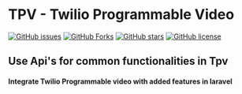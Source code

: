 # TPV - Twilio Programmable Video

[![GitHub issues](https://img.shields.io/github/issues/ColanMYCIPL/TPVintegration)](https://github.com/ColanMYCIPL/TPVintegration)
[![GitHub Forks](https://img.shields.io/github/forks/ColanMYCIPL/TPVintegration)](https://packagist.org/packages/nesbot/carbon)
[![GitHub stars](https://img.shields.io/github/stars/ColanMYCIPL/TPVintegration)](https://github.com/ColanMYCIPL/TPVintegration)
[![GitHub license](https://img.shields.io/github/license/ColanMYCIPL/TPVintegration)](https://github.com/ColanMYCIPL/TPVintegration)

## Use Api's for common functionalities in Tpv

#### Integrate Twilio Programmable video with added features in laravel